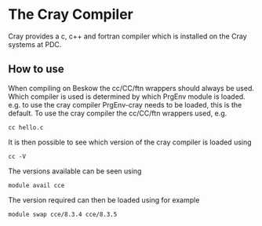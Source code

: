 
# The Cray Compiler
Cray provides a c, c++ and fortran compiler which is installed
on the Cray systems at PDC.


## How to use

When compiling on Beskow the cc/CC/ftn wrappers should always be
used. Which compiler is used is determined by which PrgEnv module is
loaded. e.g. to use the cray compiler PrgEnv-cray needs to be loaded, this is the default.
To use the cray compiler the cc/CC/ftn wrappers used, e.g. 
```
cc hello.c
```
It is then possible to see which version of the cray compiler is loaded using
```
cc -V
```
The versions available can be seen using 
```
module avail cce
```
The version required can then be loaded using for example 
```
module swap cce/8.3.4 cce/8.3.5

```
